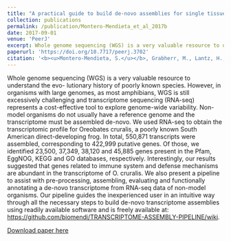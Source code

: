 ```yaml
---
title: "A practical guide to build de-novo assemblies for single tissues of non-model organisms: the example of a Neotropical frog"
collection: publications
permalink: /publication/Montero-Mendieta_et_al_2017b
date: 2017-09-01
venue: 'PeerJ'
excerpt: Whole genome sequencing (WGS) is a very valuable resource to understand the evo- lutionary history of poorly known species. However, in organisms with large genomes, as most amphibians, WGS is still excessively challenging and transcriptome sequencing (RNA-seq) represents a cost-effective tool to explore genome-wide variability. Non- model organisms do not usually have a reference genome and the transcriptome must be assembled de-novo. We used RNA-seq to obtain the transcriptomic profile for Oreobates cruralis, a poorly known South American direct-developing frog ...
paperurl: 'https://doi.org/10.7717/peerj.3702'
citation: '<b><u>Montero-Mendieta, S.</u></b>, Grabherr, M., Lantz, H., De la Riva, I., Leonard, J.A., Webster, M.T., Vilà, C. (2017). A practical guide to build de-novo assemblies for single tissues of non-model organisms: the example of a Neotropical frog. <i>PeerJ</i>, 5, e3702'
---
```

Whole genome sequencing (WGS) is a very valuable resource to understand the evo- lutionary history of poorly known species. However, in organisms with large genomes, as most amphibians, WGS is still excessively challenging and transcriptome sequencing (RNA-seq) represents a cost-effective tool to explore genome-wide variability. Non- model organisms do not usually have a reference genome and the transcriptome must be assembled de-novo. We used RNA-seq to obtain the transcriptomic profile for Oreobates cruralis, a poorly known South American direct-developing frog. In total, 550,871 transcripts were assembled, corresponding to 422,999 putative genes. Of those, we identified 23,500, 37,349, 38,120 and 45,885 genes present in the Pfam, EggNOG, KEGG and GO databases, respectively. Interestingly, our results suggested that genes related to immune system and defense mechanisms are abundant in the transcriptome of O. cruralis. We also present a pipeline to assist with pre-processing, assembling, evaluating and functionally annotating a de-novo transcriptome from RNA-seq data of non-model organisms. Our pipeline guides the inexperienced user in an intuitive way through all the necessary steps to build de-novo transcriptome assemblies using readily available software and is freely available at: https://github.com/biomendi/TRANSCRIPTOME-ASSEMBLY-PIPELINE/wiki.

[Download paper here](https://santiagomonteromendieta.github.io/files/Montero-Mendieta_et_al_2019.pdf)
